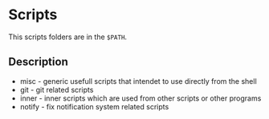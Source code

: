 # Scripts
This scripts folders are in the `$PATH`.

## Description
* misc - generic usefull scripts that intendet to use directly from the shell
* git - git related scripts
* inner - inner scripts which are used from other scripts or other programs
* notify - fix notification system related scripts
